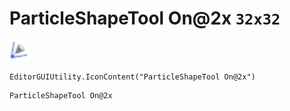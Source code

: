 # ParticleShapeTool On@2x `32x32`
<img src="/img/ParticleShapeTool%20On.png" width=32 height=32>

``` CSharp
EditorGUIUtility.IconContent("ParticleShapeTool On@2x")
```
```
ParticleShapeTool On@2x
```
